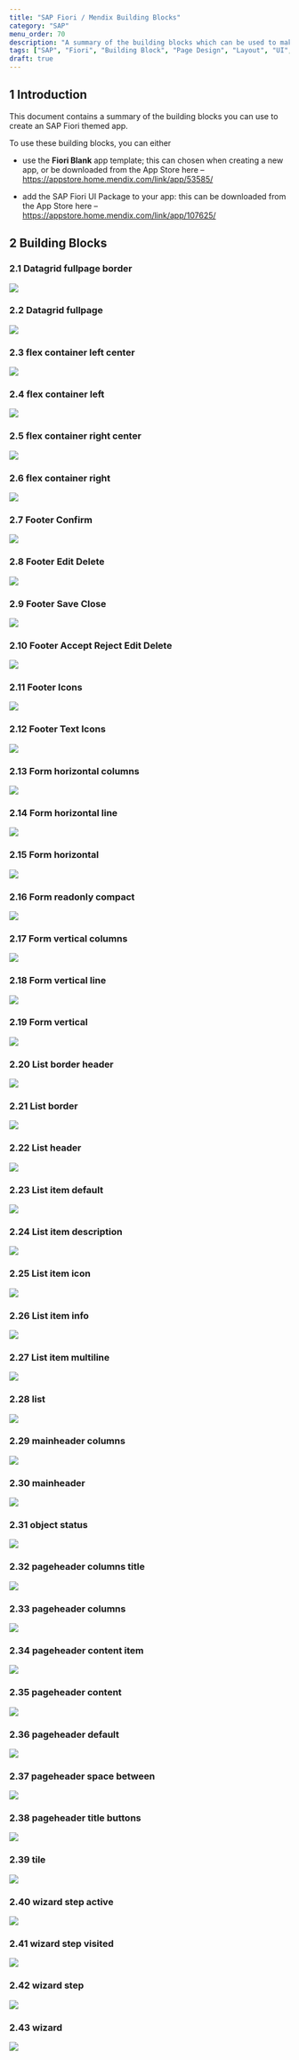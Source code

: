 ```yaml
---
title: "SAP Fiori / Mendix Building Blocks"
category: "SAP"
menu_order: 70
description: "A summary of the building blocks which can be used to make an SAP Fiori themed app"
tags: ["SAP", "Fiori", "Building Block", "Page Design", "Layout", "UI", "UX"]
draft: true
---
```


## 1 Introduction

This document contains a summary of the building blocks you can use to create an SAP Fiori themed app.

To use these building blocks, you can either

* use the **Fiori Blank** app template; this can chosen when creating a new app, or be downloaded from the App Store here – https://appstore.home.mendix.com/link/app/53585/

* add the SAP Fiori UI Package to your app: this can be downloaded from the App Store here – https://appstore.home.mendix.com/link/app/107625/

## 2 Building Blocks

### 2.1 Datagrid fullpage border

![](attachments\\sap-fiori-building-blocks/image1.png)

### 2.2 Datagrid fullpage

![](attachments\\sap-fiori-building-blocks/image2.png)

### 2.3 flex container left center

![](attachments\\sap-fiori-building-blocks/image3.png)

### 2.4 flex container left

![](attachments\\sap-fiori-building-blocks/image4.png)

### 2.5 flex container right center

![](attachments\\sap-fiori-building-blocks/image5.png)

### 2.6 flex container right

![](attachments\\sap-fiori-building-blocks/image6.png)

### 2.7 Footer Confirm

![](attachments\\sap-fiori-building-blocks/image7.png)

### 2.8 Footer Edit Delete

![](attachments\\sap-fiori-building-blocks/image8.png)

### 2.9 Footer Save Close

![](attachments\\sap-fiori-building-blocks/image9.png)

### 2.10 Footer Accept Reject Edit Delete

![](attachments\\sap-fiori-building-blocks/image10.png)

### 2.11 Footer Icons

![](attachments\\sap-fiori-building-blocks/image11.png)

### 2.12 Footer Text Icons

![](attachments\\sap-fiori-building-blocks/image12.png)

### 2.13 Form horizontal columns

![](attachments\\sap-fiori-building-blocks/image13.png)

### 2.14 Form horizontal line

![](attachments\\sap-fiori-building-blocks/image14.png)

### 2.15 Form horizontal

![](attachments\\sap-fiori-building-blocks/image15.png)

### 2.16 Form readonly compact

![](attachments\\sap-fiori-building-blocks/image16.png)

### 2.17 Form vertical columns

![](attachments\\sap-fiori-building-blocks/image17.png)

### 2.18 Form vertical line

![](attachments\\sap-fiori-building-blocks/image18.png)

### 2.19 Form vertical

![](attachments\\sap-fiori-building-blocks/image19.png)

### 2.20 List border header

![](attachments\\sap-fiori-building-blocks/image20.png)

### 2.21 List border

![](attachments\\sap-fiori-building-blocks/image21.png)

### 2.22 List header

![](attachments\\sap-fiori-building-blocks/image22.png)

### 2.23 List item default

![](attachments\\sap-fiori-building-blocks/image23.png)

### 2.24 List item description

![](attachments\\sap-fiori-building-blocks/image24.png)

### 2.25 List item icon

![](attachments\\sap-fiori-building-blocks/image25.png)

### 2.26 List item info

![](attachments\\sap-fiori-building-blocks/image26.png)

### 2.27 List item multiline

![](attachments\\sap-fiori-building-blocks/image27.png)

### 2.28 list

![](attachments\\sap-fiori-building-blocks/image28.png)

### 2.29 mainheader columns

![](attachments\\sap-fiori-building-blocks/image29.png)

### 2.30 mainheader

![](attachments\\sap-fiori-building-blocks/image30.png)

### 2.31 object status

![](attachments\\sap-fiori-building-blocks/image31.png)

### 2.32 pageheader columns title

![](attachments\\sap-fiori-building-blocks/image32.png)

### 2.33 pageheader columns

![](attachments\\sap-fiori-building-blocks/image33.png)

### 2.34 pageheader content item

![](attachments\\sap-fiori-building-blocks/image34.png)

### 2.35 pageheader content

![](attachments\\sap-fiori-building-blocks/image35.png)

### 2.36 pageheader default

![](attachments\\sap-fiori-building-blocks/image36.png)

### 2.37 pageheader space between

![](attachments\\sap-fiori-building-blocks/image37.png)

### 2.38 pageheader title buttons

![](attachments\\sap-fiori-building-blocks/image38.png)

### 2.39 tile

![](attachments\\sap-fiori-building-blocks/image39.png)

### 2.40 wizard step active

![](attachments\\sap-fiori-building-blocks/image40.png)

### 2.41 wizard step visited

![](attachments\\sap-fiori-building-blocks/image41.png)

### 2.42 wizard step

![](attachments\\sap-fiori-building-blocks/image42.png)

### 2.43 wizard

![](attachments\\sap-fiori-building-blocks/image43.png)
